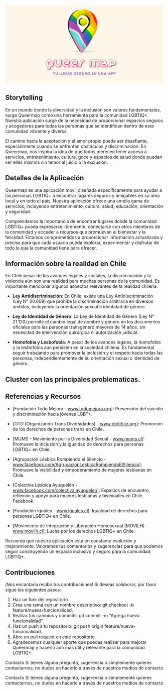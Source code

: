 ![Queermap Banner](Queermapbanner.png)

## Storytelling

En un mundo donde la diversidad y la inclusión son valores fundamentales, surge Queermap como una herramienta para la comunidad LGBTIQ+. Nuestra aplicación surge de la necesidad de proporcionar espacios seguros y acogedores para todas las personas que se identifican dentro de esta comunidad vibrante y diversa.

El camino hacia la aceptación y el amor propio puede ser desafiante, especialmente cuando se enfrentan obstáculos y discriminación. En Queermap, nos inspira la idea de que todos merecen tener acceso a servicios, entretenimiento, cultura, goce y espacios de salud donde puedan ser elles mismos sin temor al juicio o la exclusión.

## Detalles de la Aplicación

Queermap es una aplicación móvil diseñada específicamente para ayudar a las personas LGBTIQ+ a encontrar lugares seguros y amigables en su área local y en todo el país. Nuestra aplicación ofrece una amplia gama de servicios, incluyendo entretenimiento, cultura, salud, educación, orientación y seguridad.

Comprendemos la importancia de encontrar lugares donde la comunidad LGBTIQ+ pueda expresarse libremente, conectarse con otros miembros de la comunidad y acceder a recursos que promuevan el bienestar y la felicidad. Estamos comprometidos a proporcionar información actualizada y precisa para que cada usuario pueda explorar, experimentar y disfrutar de todo lo que la comunidad tiene para ofrecer.

## Información sobre la realidad en Chile

En Chile pesar de los avances legales y sociales, la discriminación y la violencia aún son una realidad para muchas personas de la comunidad. Es importante mencionar algunos aspectos relevantes de la realidad chilena:

- **Ley Antidiscriminación**: En Chile, existe una Ley Antidiscriminación (Ley N° 20.609) que prohíbe la discriminación arbitraria en diversos ámbitos, incluyendo la orientación sexual e identidad de género.

- **Ley de Identidad de Género**: La Ley de Identidad de Género (Ley N° 21.120) permite el cambio legal de nombre y género en los documentos oficiales para las personas transgénero mayores de 14 años, sin necesidad de intervención quirúrgica ni autorización judicial.

- **Homofobia y Lesbofobia**: A pesar de los avances legales, la homofobia y la lesbofobia aún persisten en la sociedad chilena. Es fundamental seguir trabajando para promover la inclusión y el respeto hacia todas las personas, independientemente de su orientación sexual o identidad de género.


## Cluster con las principales problematicas.


## Referencias y Recursos

- [Fundación Todo Mejora - www.todomejora.org]: Prevención del suicidio y discriminación hacia jóvenes LGBT+. 

- [OTD (Organizando Trans Diversidades) - www.otdchile.org]: Promoción de los derechos de personas trans en Chile. 

- [MUMS - Movimiento por la Diversidad Sexual - www.mums.cl]: Promueve la inclusión y la igualdad de derechos para personas LGBTIQ+ en Chile. 

- [Agrupación Lésbica Rompiendo el Silencio - www.facebook.com/AgrupacionLesbicaRompiendoElSilencio]: Promueve la visibilidad y empoderamiento de mujeres lesbianas en Chile.

- [Colectiva Lésbica Ayuquelén - www.facebook.com/colectiva.ayuquelen]: Espacios de encuentro, reflexión y apoyo para mujeres lesbianas y bisexuales en Chile. Facebook

- [Fundación Iguales - www.iguales.cl]: Igualdad de derechos para personas LGBTIQ+ en Chile. 

- [Movimiento de Integración y Liberación Homosexual (MOVILH) - www.movilh.cl]: Lucha por los derechos LGBTIQ+ en Chile. 

Recuerda que nuestra aplicación está en constante evolución y mejoramiento. Valoramos tus comentarios y sugerencias para que podamos seguir construyendo un espacio inclusivo y seguro para la comunidad LGBTIQ+.


## Contribuciones
¡Nos encantaría recibir tus contribuciones! Si deseas colaborar, por favor sigue los siguientes pasos:

1. Haz un fork del repositorio
2. Crea una rama con un nombre descriptivo: git checkout -b feature/nueva-funcionalidad.
3. Realiza tus cambios y commits: git commit -m "Agrega nueva funcionalidad".
4. Haz un push a tu repositorio: git push origin feature/nueva-funcionalidad.
5. Abre un pull request en este repositorio.
6. Agradecemos cualquier aporte que puedas realizar para mejorar Queermap y hacerlo aún más útil y relevante para la comunidad LGBTIQ+.

Contacto Si tienes alguna pregunta, sugerencia o simplemente quieres contactarnos, no dudes en hacerlo a través de nuestros medios de contacto

Contacto
Si tienes alguna pregunta, sugerencia o simplemente quieres contactarnos, no dudes en hacerlo a través de nuestros medios de contacto

